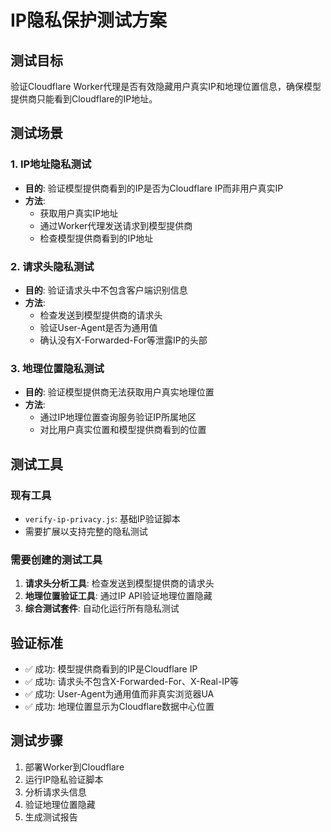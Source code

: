 # IP隐私保护测试方案

## 测试目标
验证Cloudflare Worker代理是否有效隐藏用户真实IP和地理位置信息，确保模型提供商只能看到Cloudflare的IP地址。

## 测试场景

### 1. IP地址隐私测试
- **目的**: 验证模型提供商看到的IP是否为Cloudflare IP而非用户真实IP
- **方法**: 
  - 获取用户真实IP地址
  - 通过Worker代理发送请求到模型提供商
  - 检查模型提供商看到的IP地址

### 2. 请求头隐私测试  
- **目的**: 验证请求头中不包含客户端识别信息
- **方法**:
  - 检查发送到模型提供商的请求头
  - 验证User-Agent是否为通用值
  - 确认没有X-Forwarded-For等泄露IP的头部

### 3. 地理位置隐私测试
- **目的**: 验证模型提供商无法获取用户真实地理位置
- **方法**:
  - 通过IP地理位置查询服务验证IP所属地区
  - 对比用户真实位置和模型提供商看到的位置

## 测试工具

### 现有工具
- `verify-ip-privacy.js`: 基础IP验证脚本
- 需要扩展以支持完整的隐私测试

### 需要创建的测试工具
1. **请求头分析工具**: 检查发送到模型提供商的请求头
2. **地理位置验证工具**: 通过IP API验证地理位置隐藏
3. **综合测试套件**: 自动化运行所有隐私测试

## 验证标准

- ✅ 成功: 模型提供商看到的IP是Cloudflare IP
- ✅ 成功: 请求头不包含X-Forwarded-For、X-Real-IP等
- ✅ 成功: User-Agent为通用值而非真实浏览器UA  
- ✅ 成功: 地理位置显示为Cloudflare数据中心位置

## 测试步骤

1. 部署Worker到Cloudflare
2. 运行IP隐私验证脚本
3. 分析请求头信息
4. 验证地理位置隐藏
5. 生成测试报告